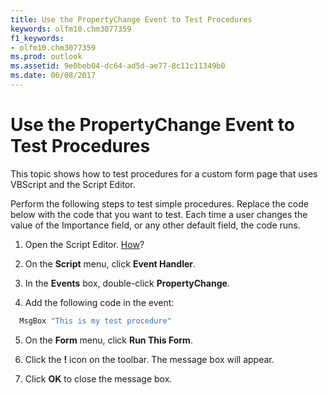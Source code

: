 ```yaml
---
title: Use the PropertyChange Event to Test Procedures
keywords: olfm10.chm3077359
f1_keywords:
- olfm10.chm3077359
ms.prod: outlook
ms.assetid: 9e0beb04-dc64-ad5d-ae77-8c11c11349b0
ms.date: 06/08/2017
---
```



# Use the PropertyChange Event to Test Procedures

This topic shows how to test procedures for a custom form page that uses VBScript and the Script Editor.

Perform the following steps to test simple procedures. Replace the code below with the code that you want to test. Each time a user changes the value of the Importance field, or any other default field, the code runs.

1. Open the Script Editor. [How](using-the-script-editor.md)?
    
2. On the  **Script** menu, click **Event Handler**.
    
3. In the  **Events** box, double-click **PropertyChange**.
    
4. Add the following code in the event:
    
```vb
  MsgBox "This is my test procedure"
```


    
    
5. On the  **Form** menu, click **Run This Form**.
    
6. Click the  **!** icon on the toolbar. The message box will appear.
    
7. Click  **OK** to close the message box.
    

